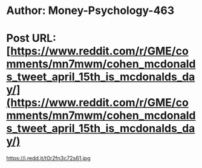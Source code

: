 # Author: Money-Psychology-463
# Post URL: [https://www.reddit.com/r/GME/comments/mn7mwm/cohen_mcdonalds_tweet_april_15th_is_mcdonalds_day/](https://www.reddit.com/r/GME/comments/mn7mwm/cohen_mcdonalds_tweet_april_15th_is_mcdonalds_day/)


https://i.redd.it/t0r2fn3c72s61.jpg